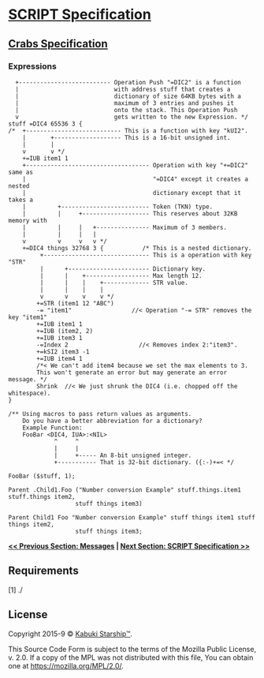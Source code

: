# [SCRIPT Specification](../)

## [Crabs Specification](./)

### Expressions

```Script2
  +-------------------------- Operation Push "=DIC2" is a function  
  |                           with address stuff that creates a
  |                           dictionary of size 64KB bytes with a
  |                           maximum of 3 entries and pushes it
  |                           onto the stack. This Operation Push
  v                           gets written to the new Expression. */
stuff =DIC4 65536 3 {
/*  +--------------------------- This is a function with key "kUI2".
    |       +------------------- This is a 16-bit unsigned int.
    |       |
    v       v */
    +=IUB item1 1
    +----------------------------------- Operation with key "+=DIC2" same as
    |                                    "=DIC4" except it creates a nested
    |                                    dictionary except that it takes a
    |         +------------------------- Token (TKN) type.
    |         |     +------------------- This reserves about 32KB memory with
    |         |     |   +--------------- Maximum of 3 members.
    |         |     |   |
    v         v     v   v */
    +=DIC4 things 32768 3 {           /* This is a nested dictionary.
         +------------------------------ This is a operation with key "STR"
         |      +----------------------- Dictionary key.
         |      |    +------------------ Max length 12.
         |      |    |    +------------- STR value.
         |      |    |    |
         v      v    v    v */
        +=STR (item1 12 "ABC")
        -= "item1"                 //< Operation "-= STR" removes the key "item1"
        +=IUB item1 1
        +=IUB (item2, 2)
        +=IUB item3 1
        -=Index 2                    //< Removes index 2:"item3".
        +=kSI2 item3 -1
        +=IUB item4 1
        /*< We can't add item4 because we set the max elements to 3.
        This won't generate an error but may generate an error message. */
        Shrink  //< We just shrunk the DIC4 (i.e. chopped off the whitespace).
}

/** Using macros to pass return values as arguments.
    Do you have a better abbreviation for a dictionary?
    Example Function:
    FooBar <DIC4, IUA>:<NIL>
             ^     ^
             |     |
             |     +----- An 8-bit unsigned integer.
             +----------- That is 32-bit dictionary. ({:-)+=< */

FooBar ($stuff, 1);

Parent .Child1.Foo ("Number conversion Example" stuff.things.item1 stuff.things item2,
                   stuff things item3)

Parent Child1 Foo "Number conversion Example" stuff things item1 stuff things item2,
                   stuff things item3;
```

**[<< Previous Section: Messages](./messages) | [Next Section: SCRIPT Specification >>](../)**

## Requirements

[1] ./

## License

Copyright 2015-9 © [Kabuki Starship™](https://kabukistarship.com).

This Source Code Form is subject to the terms of the Mozilla Public License, v. 2.0. If a copy of the MPL was not distributed with this file, You can obtain one at <https://mozilla.org/MPL/2.0/>.
